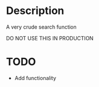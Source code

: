 # Description
A very crude search function

DO NOT USE THIS IN PRODUCTION


# TODO
* Add functionality

